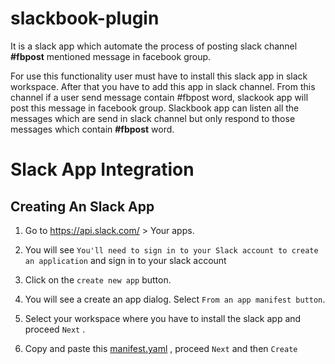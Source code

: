 # slackbook-plugin

It is a slack app which automate the process of posting slack channel **#fbpost** mentioned message in facebook group.

For use this functionality user must have to install this slack app in slack workspace. After that you have to add this app in slack channel. From this channel if a user send message contain #fbpost word, slackook app will post this message in facebook group. Slackbook app can listen all the messages which are send in slack channel but only respond to those messages which contain **#fbpost** word.

# Slack App Integration
## Creating An Slack App
1. Go to https://api.slack.com/ > Your apps. 
2. You will see `You'll need to sign in to your Slack account to create an application` and sign in to your slack account 

3. Click on the `create new app` button.

4. You will see a create an app dialog. Select `From an app manifest button`. 

5. Select your workspace where you have to install the slack app and proceed `Next` .

6. Copy and paste this  [manifest.yaml](manifest.yaml) , proceed `Next` and then `Create`

